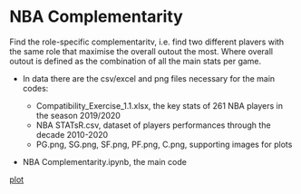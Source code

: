 # NBA Complementarity

Find the role-specific complementaritv, i.e. find two different plavers with the same role that maximise the overall
outout the most. Where overall outout is defined as the combination of all the main stats per game.

- In data there are the csv/excel and png files necessary for the main codes:

  - Compatibility_Exercise_1.1.xlsx, the key stats of 261 NBA players in the season 2019/2020
  - NBA STATsR.csv, dataset of players performances through the decade 2010-2020
  - PG.png, SG.png, SF.png, PF.png, C.png, supporting images for plots
 
- NBA Complementarity.ipynb, the main code

[plot](https://github.com/leonilorenzo/NBA-Complementarity/tree/main/images/PG_Complementarity.png?raw=true "Title")
